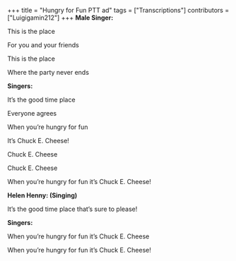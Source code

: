 +++
title = "Hungry for Fun PTT ad"
tags = ["Transcriptions"]
contributors = ["Luigigamin212"]
+++
**Male Singer:**

This is the place

For you and your friends

This is the place 

Where the party never ends 

**Singers:**

It’s the good time place 

Everyone agrees

When you’re hungry for fun 

It’s Chuck E. Cheese! 

Chuck E. Cheese 

Chuck E. Cheese 

When you’re hungry for fun it’s Chuck E. Cheese! 

**Helen Henny: (Singing)**

It’s the good time place that’s sure to please!

**Singers:**

When you’re hungry for fun it’s Chuck E. Cheese 

When you’re hungry for fun it’s Chuck E. Cheese!
